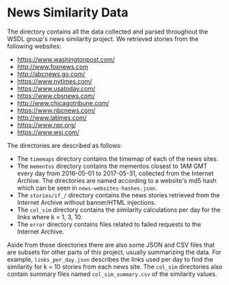# News Similarity Data

The directory contains all the data collected and parsed throughout the WSDL group's news similarity project.
We retrieved stories from the following websites:
- https://www.washingtonpost.com/
- http://www.foxnews.com
- http://abcnews.go.com/
- https://www.nytimes.com/
- https://www.usatoday.com/
- https://www.cbsnews.com/
- http://www.chicagotribune.com/
- https://www.nbcnews.com/
- http://www.latimes.com/
- https://www.npr.org/
- https://www.wsj.com/

The directories are described as follows:
- The `timemaps` directory contains the timemap of each of the news sites.
- The `mementos` directory contains the mementos closest to 1AM GMT every day from 2016-05-01 to 2017-05-31, collected from the Internet Archive.
The directories are named according to a website's md5 hash which can be seen in `news-websites-hashes.json`.
- The `stories/if_/` directory contains the news stories retrieved from the Internet Archive without banner/HTML injections.
- The `col_sim` directory contains the similarity calculations per day for the links where k = 1, 3, 10.
- The `error` directory contains files related to failed requests to the Internet Archive.

Aside from those directories there are also some JSON and CSV files that are subsets for other parts of this project, usually summarizing the data.
For example, `links_per_day.json` describes the links used per day to find the similarity for k = 10 stories from each news site.
The `col_sim` directories also contain summary files named `col_sim_summary.csv` of the similarity values.
